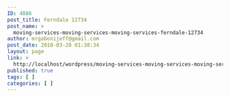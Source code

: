 ```yaml
---
ID: 4886
post_title: Ferndale 12734
post_name: >
  moving-services-moving-services-moving-services-ferndale-12734
author: mrgabonijeff@gmail.com
post_date: 2018-03-28 01:38:34
layout: page
link: >
  http://localhost/wordpress/moving-services-moving-services-moving-services-ferndale-12734/
published: true
tags: [ ]
categories: [ ]
---
```

